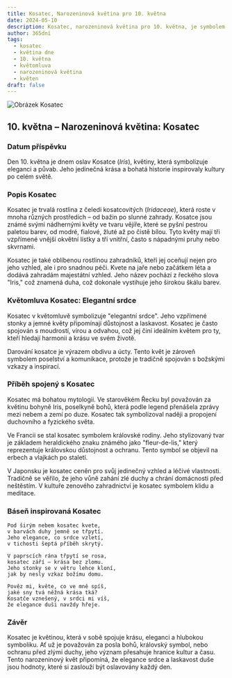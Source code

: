 ```yaml
---
title: Kosatec, Narozeninová květina pro 10. května
date: 2024-05-10
description: Kosatec, narozeninová květina pro 10. května, je symbolem Elegantní srdce. Objevte její jedinečný význam, fascinující příběhy a poezii, která oslavuje její krásu.
author: 365dní
tags:
  - kosatec
  - květina dne
  - 10. května
  - květomluva
  - narozeninová květina
  - květen
draft: false
---
```


![Obrázek Kosatec](https://cdn.pixabay.com/photo/2019/02/25/20/19/iris-4020510_640.jpg#center)


## 10. května – Narozeninová květina: Kosatec

### Datum příspěvku

Den 10. května je dnem oslav Kosatce (_Iris_), květiny, která symbolizuje eleganci a půvab. Jeho jedinečná krása a bohatá historie inspirovaly kultury po celém světě.

### Popis Kosatec

Kosatec je trvalá rostlina z čeledi kosatcovitých (_Iridaceae_), která roste v mnoha různých prostředích – od bažin po slunné zahrady. Kosatce jsou známé svými nádhernými květy ve tvaru vějíře, které se pyšní pestrou paletou barev, od modré, fialové, žluté až po čistě bílou. Tyto květy mají tři vzpřímené vnější okvětní lístky a tři vnitřní, často s nápadnými pruhy nebo skvrnami.

Kosatec je také oblíbenou rostlinou zahradníků, kteří jej oceňují nejen pro jeho vzhled, ale i pro snadnou péči. Kvete na jaře nebo začátkem léta a dodává zahradám majestátní vzhled. Jeho název pochází z řeckého slova "Iris," což znamená duha, což dokonale vystihuje jeho širokou škálu barev.

### Květomluva Kosatec: Elegantní srdce

Kosatec v květomluvě symbolizuje "elegantní srdce". Jeho vzpřímené stonky a jemné květy připomínají důstojnost a laskavost. Kosatec je často spojován s moudrostí, vírou a odvahou, což jej činí ideálním květem pro ty, kteří hledají harmonii a krásu ve svém životě.

Darování kosatce je výrazem obdivu a úcty. Tento květ je zároveň symbolem poselství a komunikace, protože je tradičně spojován s božskými vzkazy a inspirací.

### Příběh spojený s Kosatec

Kosatec má bohatou mytologii. Ve starověkém Řecku byl považován za květinu bohyně Iris, poselkyně bohů, která podle legend přenášela zprávy mezi nebem a zemí po duze. Kosatec tak symbolizoval naději a propojení duchovního a fyzického světa.

Ve Francii se stal kosatec symbolem královské rodiny. Jeho stylizovaný tvar je základem heraldického znaku známého jako "fleur-de-lis," který reprezentuje královskou důstojnost a ochranu. Tento symbol se objevil na erbech a vlajkách po staletí.

V Japonsku je kosatec ceněn pro svůj jedinečný vzhled a léčivé vlastnosti. Tradičně se věřilo, že jeho vůně zahání zlé duchy a chrání domácnosti před neštěstím. V kultuře zenového zahradnictví je kosatec symbolem klidu a meditace.

### Báseň inspirovaná Kosatec

```
Pod širým nebem kosatec kvete,  
v barvách duhy jemně se třpytí.  
Jeho elegance, co srdce vzletí,  
v tichosti šeptá příběh skrytý.

V paprscích rána třpytí se rosa,  
kosatec září – krása bez zlomu.  
Jeho stonky se v větru lehce kloní,  
jak by nesly vzkaz božímu domu.

Pověz mi, květe, co ve mně spíš,  
jaké sny tvá něžná krása tká?  
Kosatče vznešený, v srdci mi víš,  
že elegance duši navždy hřeje.  
```

### Závěr

Kosatec je květinou, která v sobě spojuje krásu, eleganci a hlubokou symboliku. Ať už je považován za posla bohů, královský symbol, nebo ochranu před zlými duchy, jeho význam přesahuje hranice kultur a času. Tento narozeninový květ připomíná, že elegance srdce a laskavost duše jsou hodnoty, které si zaslouží být oslavovány každý den.
